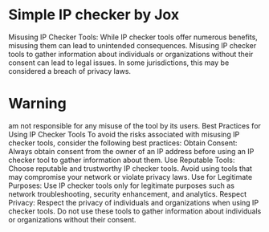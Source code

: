 # Simple IP checker by Jox

Misusing IP Checker Tools: 
While IP checker tools offer numerous benefits, misusing them can lead to unintended consequences. Misusing IP checker tools to gather information about individuals or organizations without their consent can lead to legal issues. In some jurisdictions, this may be considered a breach of privacy laws.
# Warning
am not responsible for any misuse of the tool by its users.
Best Practices for Using IP Checker Tools
To avoid the risks associated with misusing IP checker tools, consider the following best practices:
Obtain Consent: Always obtain consent from the owner of an IP address before using an IP checker tool to gather information about them.
Use Reputable Tools: Choose reputable and trustworthy IP checker tools. Avoid using tools that may compromise your network or violate privacy laws.
Use for Legitimate Purposes: Use IP checker tools only for legitimate purposes such as network troubleshooting, security enhancement, and analytics.
Respect Privacy: Respect the privacy of individuals and organizations when using IP checker tools. Do not use these tools to gather information about individuals or organizations without their consent.
